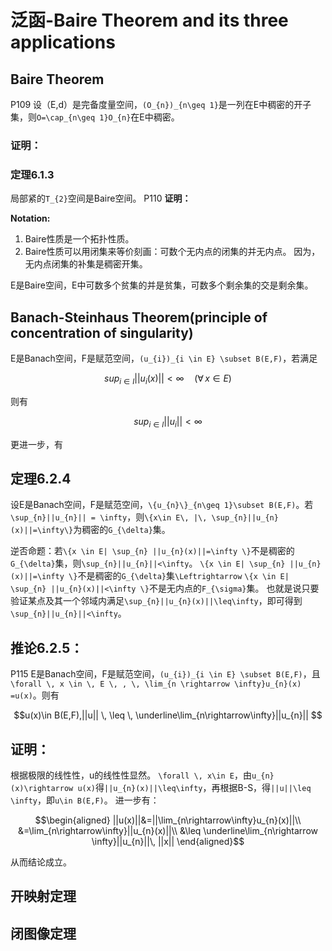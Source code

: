 # 泛函-Baire Theorem and its three applications
## Baire Theorem
P109
设（E,d）是完备度量空间，``(O_{n})_{n\geq 1}``是一列在E中稠密的开子集，则``O=\cap_{n\geq 1}O_{n}``在E中稠密。
### **证明：**


### **定理6.1.3** 
局部紧的``T_{2}``空间是Baire空间。
P110
**证明：**


**Notation:**
1. Baire性质是一个拓扑性质。
2. Baire性质可以用闭集来等价刻画：可数个无内点的闭集的并无内点。
   因为，无内点闭集的补集是稠密开集。
   
E是Baire空间，E中可数多个贫集的并是贫集，可数多个剩余集的交是剩余集。

## Banach-Steinhaus Theorem(principle of concentration of singularity)
E是Banach空间，F是赋范空间，``(u_{i})_{i \in E} \subset B(E,F)``，若满足

```math
sup_{i \in I}||u_{i}(x)||<\infty \quad (\forall \, x \in E)
```

则有

```math
sup_{i \in I}||u_{i}|| < \infty
```

更进一步，有
## **定理6.2.4**
设E是Banach空间，F是赋范空间，``\{u_{n}\}_{n\geq 1}\subset B(E,F)``。若``\sup_{n}||u_{n}|| = \infty``，则``\{x\in E\, |\, \sup_{n}||u_{n}(x)||=\infty\}``为稠密的``G_{\delta}``集。

逆否命题：若``\{x \in E| \sup_{n} ||u_{n}(x)||=\infty \}``不是稠密的``G_{\delta}``集，则``\sup_{n}||u_{n}||<\infty``。
``\{x \in E| \sup_{n} ||u_{n}(x)||=\infty \}``不是稠密的``G_{\delta}``集``\Leftrightarrow`` ``\{x \in E| \sup_{n} ||u_{n}(x)||<\infty \}``不是无内点的``F_{\sigma}``集。
也就是说只要验证某点及其一个邻域内满足``\sup_{n}||u_{n}(x)||\leq\infty``，即可得到``\sup_{n}||u_{n}||<\infty``。

## **推论6.2.5：**
P115 
E是Banach空间，F是赋范空间，``(u_{i})_{i \in E} \subset B(E,F)``，且``\forall \, x \in \, E \, , \, \lim_{n \rightarrow \infty}u_{n}(x) =u(x)``。则有
```math
u(x)\in B(E,F),||u|| \, \leq \, \underline\lim_{n\rightarrow\infty}||u_{n}|| 
```
## **证明：** 
根据极限的线性性，u的线性性显然。
``\forall \, x\in E``，由``u_{n}(x)\rightarrow u(x)``得``||u_{n}(x)||\leq\infty``，再根据B-S，得``||u||\leq \infty``，即``u\in B(E,F)``。
进一步有：
```math
\begin{aligned}
||u(x)||&=||\lim_{n\rightarrow\infty}u_{n}(x)||\\
&=\lim_{n\rightarrow\infty}||u_{n}(x)||\\
&\leq \underline\lim_{n\rightarrow \infty}||u_{n}||\, ||x||
\end{aligned}
```
从而结论成立。







## 开映射定理
## 闭图像定理